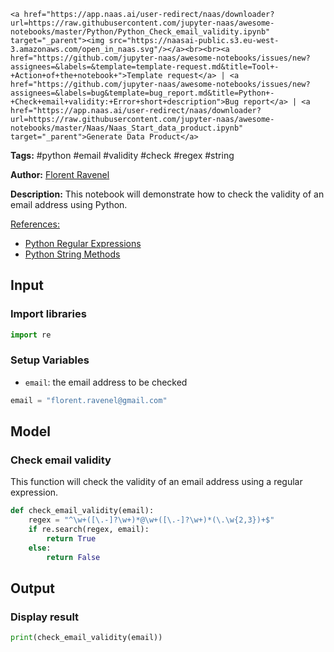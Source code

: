     <a href="https://app.naas.ai/user-redirect/naas/downloader?url=https://raw.githubusercontent.com/jupyter-naas/awesome-notebooks/master/Python/Python_Check_email_validity.ipynb" target="_parent"><img src="https://naasai-public.s3.eu-west-3.amazonaws.com/open_in_naas.svg"/></a><br><br><a href="https://github.com/jupyter-naas/awesome-notebooks/issues/new?assignees=&labels=&template=template-request.md&title=Tool+-+Action+of+the+notebook+">Template request</a> | <a href="https://github.com/jupyter-naas/awesome-notebooks/issues/new?assignees=&labels=bug&template=bug_report.md&title=Python+-+Check+email+validity:+Error+short+description">Bug report</a> | <a href="https://app.naas.ai/user-redirect/naas/downloader?url=https://raw.githubusercontent.com/jupyter-naas/awesome-notebooks/master/Naas/Naas_Start_data_product.ipynb" target="_parent">Generate Data Product</a>

**Tags:** #python #email #validity #check #regex #string

**Author:** [Florent Ravenel](https://www.linkedin.com/in/florent-ravenel/)

**Description:** This notebook will demonstrate how to check the validity of an email address using Python.

<u>References:</u>
- [Python Regular Expressions](https://docs.python.org/3/library/re.html)
- [Python String Methods](https://docs.python.org/3/library/stdtypes.html#string-methods)

## Input

### Import libraries


```python
import re
```

### Setup Variables
- `email`: the email address to be checked


```python
email = "florent.ravenel@gmail.com"
```

## Model

### Check email validity

This function will check the validity of an email address using a regular expression.


```python
def check_email_validity(email):
    regex = "^\w+([\.-]?\w+)*@\w+([\.-]?\w+)*(\.\w{2,3})+$"
    if re.search(regex, email):
        return True
    else:
        return False
```

## Output

### Display result


```python
print(check_email_validity(email))
```

 
